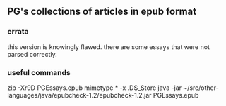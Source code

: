 ## PG's collections of articles in epub format

### errata
this version is knowingly flawed. there are some essays that were not parsed correctly. 

### useful commands
zip -Xr9D PGEssays.epub mimetype * -x .DS_Store
java -jar ~/src/other-languages/java/epubcheck-1.2/epubcheck-1.2.jar PGEssays.epub